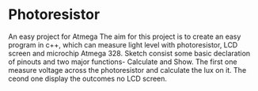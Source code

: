 # Photoresistor
An easy project for Atmega 
The aim for this project is to create an easy program in c++, which can measure light level with photoresistor, LCD screen and microchip Atmega 328.
Sketch consist some basic declaration of pinouts and two major functions- Calculate and Show.
The first one measure voltage across the photoresistor and calculate the lux on it. The ceond one display the outcomes no LCD screen.
